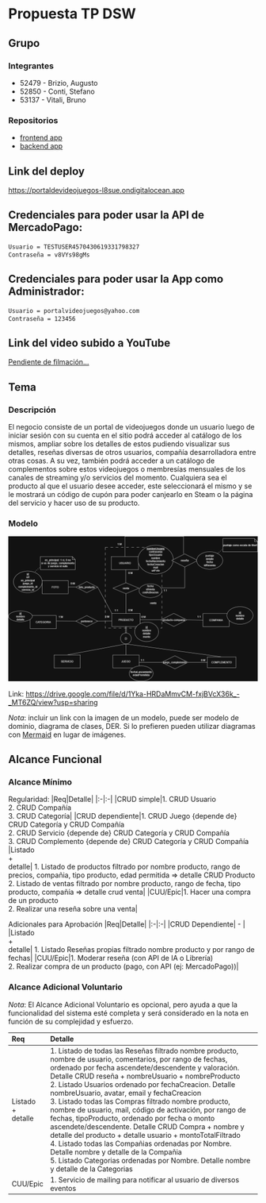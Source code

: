 # Propuesta TP DSW

## Grupo

### Integrantes

- 52479 - Brizio, Augusto
- 52850 - Conti, Stefano
- 53137 - Vitali, Bruno

### Repositorios

- [frontend app](https://github.com/pepicont/desarrollo-FE-tp)
- [backend app](https://github.com/pepicont/desarrollo-BE-tp)


## Link del deploy

<a href="https://portaldevideojuegos-l8sue.ondigitalocean.app"><u>https://portaldevideojuegos-l8sue.ondigitalocean.app</u></a>

## Credenciales para poder usar la API de MercadoPago:
```
Usuario = TESTUSER4570430619331798327
Contraseña = v8VYs98gMs
```

## Credenciales para poder usar la App como Administrador:
```
Usuario = portalvideojuegos@yahoo.com
Contraseña = 123456
```

## Link del video subido a YouTube

<a href="link_video"><u>Pendiente de filmación...</u></a>

## Tema

### Descripción

El negocio consiste de un portal de videojuegos donde un usuario luego de iniciar sesión con su cuenta en el sitio podrá acceder al catálogo de los mismos, ampliar sobre los detalles de estos pudiendo visualizar sus detalles, reseñas diversas de otros usuarios, compañía desarrolladora entre otras cosas. A su vez, también podrá acceder a un catálogo de complementos sobre estos videojuegos o membresías mensuales de los canales de streaming y/o servicios del momento. Cualquiera sea el producto al que el usuario desee acceder, este seleccionará el mismo y se le mostrará un código de cupón para poder canjearlo en Steam o la página del servicio y hacer uso de su producto.

### Modelo

![imagenDelModelo](assets/DER_portalvideojuegos.png)

Link: https://drive.google.com/file/d/1Yka-HRDaMmvCM-fxjBVcX36k_-_MT6ZQ/view?usp=sharing

_Nota_: incluir un link con la imagen de un modelo, puede ser modelo de dominio, diagrama de clases, DER. Si lo prefieren pueden utilizar diagramas con [Mermaid](https://mermaid.js.org) en lugar de imágenes.

## Alcance Funcional

### Alcance Mínimo

Regularidad:
|Req|Detalle|
|:-|:-|
|CRUD simple|1. CRUD Usuario<br>2. CRUD Compañía<br>3. CRUD Categoría|
|CRUD dependiente|1. CRUD Juego {depende de} CRUD Categoría y CRUD Compañía<br>2. CRUD Servicio {depende de} CRUD Categoría y CRUD Compañía <br>3. CRUD Complemento {depende de} CRUD Categoría y CRUD Compañía
|Listado<br>+<br>detalle| 1. Listado de productos filtrado por nombre producto, rango de precios, compañia, tipo producto, edad permitida => detalle CRUD Producto <br> 2. Listado de ventas filtrado por nombre producto, rango de fecha, tipo producto, compañía => detalle crud venta|
|CUU/Epic|1. Hacer una compra de un producto <br>2. Realizar una reseña sobre una venta|

Adicionales para Aprobación
|Req|Detalle|
|:-|:-|
|CRUD Dependiente| - |
|Listado<br>+<br>detalle| 1. Listado Reseñas propias filtrado nombre producto y por rango de fechas|
|CUU/Epic|1. Moderar reseña (con API de IA o Librería)<br>2. Realizar compra de un producto (pago, con API (ej: MercadoPago))|

### Alcance Adicional Voluntario

_Nota_: El Alcance Adicional Voluntario es opcional, pero ayuda a que la funcionalidad del sistema esté completa y será considerado en la nota en función de su complejidad y esfuerzo.

| Req                     | Detalle                                                                                                                                                                                                                                                                                                                                                                                                                                                                                                                                                                                                                                                                                                                                                                                                                      |
| :---------------------- | :--------------------------------------------------------------------------------------------------------------------------------------------------------------------------------------------------------------------------------------------------------------------------------------------------------------------------------------------------------------------------------------------------------------------------------------------------------------------------------------------------------------------------------------------------------------------------------------------------------------------------------------------------------------------------------------------------------------------------------------------------------------------------------------------------------------------------- |
| Listado<br>+<br>detalle | 1. Listado de todas las Reseñas filtrado nombre producto, nombre de usuario, comentarios, por rango de fechas, ordenado por fecha ascendete/descendente y valoración. Detalle CRUD reseña + nombreUsuario + nombreProducto <br> 2. Listado Usuarios ordenado por fechaCreacion. Detalle nombreUsuario, avatar, email y fechaCreacion <br> 3. Listado todas las Compras filtrado nombre producto, nombre de usuario, mail, código de activación, por rango de fechas, tipoProducto, ordenado por fecha o monto ascendete/descendente. Detalle CRUD Compra + nombre y detalle del producto + detalle usuario + montoTotalFiltrado <br> 4. Listado todas las Compañias ordenadas por Nombre. Detalle nombre y detalle de la Compañia <br> 5. Listado Categorias ordenadas por Nombre. Detalle nombre y detalle de la Categorias |
| CUU/Epic                | 1. Servicio de mailing para notificar al usuario de diversos eventos                                                                                                                                                                                                                                                                                                                                                                                                                                                                                                                                                                                                                                                                                                                                                         |
